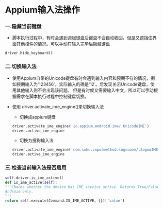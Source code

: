 Appium输入法操作
===========================
### 一.隐藏当前键盘
* 脚本执行过程中，有时会遇到调起键盘后键盘不会自动收回，但是又遮挡住界面其他控件的情况。可以手动在输入完毕后隐藏键盘
```Python
driver.hide_keyboard()
```

### 二.切换输入法
* 使用Appium自带的Unicode键盘有时会遇到输入内容和预期不符的情况，例如预期输入为‘123456’，实际输入的确是‘12’。后发现关闭Unicode键盘，使用其他输入则不会出现该问题。
但是有时候又需要输入中文，所以可以手动根据需求在脚本执行过程中控制键盘切换。
* 使用 driver.activate_ime_engine()来切换输入法
    * 切换成appium键盘
    ```Python
    driver.activate_ime_engine('io.appium.android.ime/.UnicodeIME')
    driver.active_ime_engine
    ```

    * 切换为搜狗输入法
    ```Python
    driver.activate_ime_engine('com.sohu.inputmethod.sogouoem/.SogouIME')
    driver.active_ime_engine
    ```
### 三.检查当前输入法是否启用
```Python
self.driver.is_ime_active()
def is_ime_active(self):
"""Checks whether the device has IME service active. Returns True/False.
Android only.
"""
return self.execute(Command.IS_IME_ACTIVE, {})['value']
```

